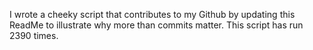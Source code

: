 I wrote a cheeky script that contributes to my Github by updating this ReadMe to illustrate why more than commits matter. This script has run 2390 times.